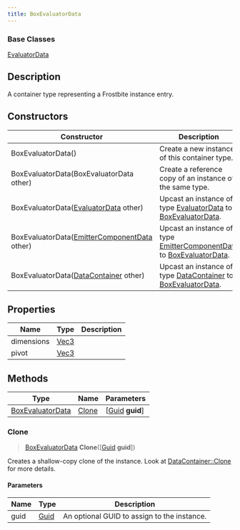 ```yaml
---
title: BoxEvaluatorData
---
```

### Base Classes

[EvaluatorData](/vext/ref/fb/evaluatordata/)

## Description

A container type representing a Frostbite instance entry.

## Constructors

| Constructor                                                                 | Description                                                                                                             |
| --------------------------------------------------------------------------- | ----------------------------------------------------------------------------------------------------------------------- |
| BoxEvaluatorData()                                                          | Create a new instance of this container type.                                                                           |
| BoxEvaluatorData(BoxEvaluatorData other)                                    | Create a reference copy of an instance of the same type.                                                                |
| BoxEvaluatorData([EvaluatorData](/vext/ref/fb/evaluatordata/) other)                      | Upcast an instance of type [EvaluatorData](/vext/ref/fb/evaluatordata/) to [BoxEvaluatorData](/vext/ref/fb/boxevaluatordata/).                      |
| BoxEvaluatorData([EmitterComponentData](/vext/ref/fb/emittercomponentdata/) other)        | Upcast an instance of type [EmitterComponentData](/vext/ref/fb/emittercomponentdata/) to [BoxEvaluatorData](/vext/ref/fb/boxevaluatordata/).        |
| BoxEvaluatorData([DataContainer](/vext/ref/shared/class/datacontainer) other) | Upcast an instance of type [DataContainer](/vext/ref/shared/class/datacontainer) to [BoxEvaluatorData](/vext/ref/fb/boxevaluatordata/). |

## Properties

| Name       | Type                              | Description |
| ---------- | --------------------------------- | ----------- |
| dimensions | [Vec3](/vext/ref/shared/class/vec3) |             |
| pivot      | [Vec3](/vext/ref/shared/class/vec3) |             |

## Methods

| Type                                 | Name            | Parameters                                     |
| ------------------------------------ | --------------- | ---------------------------------------------- |
| [BoxEvaluatorData](/vext/ref/fb/boxevaluatordata/) | [Clone](#clone) | \[[Guid](/vext/ref/shared/class/guid) **guid**\] |

### Clone

> [BoxEvaluatorData](/vext/ref/fb/boxevaluatordata/) **Clone**(\[[Guid](/vext/ref/shared/class/guid) **guid**\])

Creates a shallow-copy clone of the instance. Look at [DataContainer::Clone](/vext/ref/shared/class/datacontainer#clone) for more details.

#### Parameters

| Name | Type         | Description                                 |
| ---- | ------------ | ------------------------------------------- |
| guid | [Guid](/vext/ref/shared/class/guid/) | An optional GUID to assign to the instance. |
